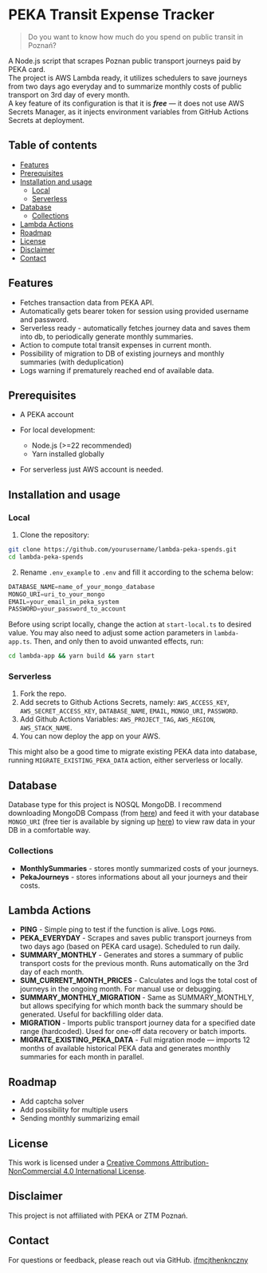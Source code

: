 # PEKA Transit Expense Tracker

> Do you want to know how much do you spend on public transit in Poznań?

A Node.js script that scrapes Poznan public transport journeys paid by PEKA card.  
The project is AWS Lambda ready, it utilizes schedulers to save journeys from two days ago everyday and to summarize monthly costs of public transport on 3rd day of every month.  
A key feature of its configuration is that it is ***free*** — it does not use AWS Secrets Manager, as it injects environment variables from GitHub Actions Secrets at deployment.

## Table of contents
  * [Features](#features)
  * [Prerequisites](#prerequisites)
  * [Installation and usage](#installation-and-usage)
    + [Local](#local)
    + [Serverless](#serverless)
  * [Database](#database)
    + [Collections](#collections)
  * [Lambda Actions](#lambda-actions)
  * [Roadmap](#roadmap)
  * [License](#license)
  * [Disclaimer](#disclaimer)
  * [Contact](#contact)

## Features

* Fetches transaction data from PEKA API.
* Automatically gets bearer token for session using provided username and password.
* Serverless ready - automatically fetches journey data and saves them into db, to periodically generate monthly summaries.
* Action to compute total transit expenses in current month.
* Possibility of migration to DB of existing journeys and monthly summaries (with deduplication)
* Logs warning if prematurely reached end of available data.

## Prerequisites

* A PEKA account

* For local development:
    - Node.js (>=22 recommended)
    - Yarn installed globally

* For serverless just AWS account is needed.

## Installation and usage

### Local

1. Clone the repository:

```bash
git clone https://github.com/yourusername/lambda-peka-spends.git
cd lambda-peka-spends
```

2. Rename `.env_example` to `.env` and fill it according to the schema below:

```ts
DATABASE_NAME=name_of_your_mongo_database
MONGO_URI=uri_to_your_mongo
EMAIL=your_email_in_peka_system
PASSWORD=your_password_to_account
```

Before using script locally, change the action at `start-local.ts` to desired value. You may also need to adjust some action parameters in `lambda-app.ts`. Then, and only then to avoid unwanted effects, run:

```bash
cd lambda-app && yarn build && yarn start
```

### Serverless

1. Fork the repo. 
2. Add secrets to Github Actions Secrets, namely: `AWS_ACCESS_KEY`, `AWS_SECRET_ACCESS_KEY`, `DATABASE_NAME`, `EMAIL`, `MONGO_URI`, `PASSWORD`. 
3. Add Github Actions Variables: `AWS_PROJECT_TAG`, `AWS_REGION`, `AWS_STACK_NAME`. 
4. You can now deploy the app on your AWS.  

This might also be a good time to migrate existing PEKA data into database, running `MIGRATE_EXISTING_PEKA_DATA` action, either serverless or locally.

## Database

Database type for this project is NOSQL MongoDB. I recommend downloading MongoDB Compass (from [here](https://www.mongodb.com/try/download/compass)) and feed it with your database `MONGO_URI` (free tier is available by signing up [here](https://www.mongodb.com/cloud/atlas/register)) to view raw data in your DB in a comfortable way.

### Collections
* **MonthlySummaries** - stores montly summarized costs of your journeys.
* **PekaJourneys** - stores informations about all your journeys and their costs.

## Lambda Actions
* **PING** - Simple ping to test if the function is alive. Logs ```PONG```.
* **PEKA_EVERYDAY** - Scrapes and saves public transport journeys from two days ago (based on PEKA card usage). Scheduled to run daily.
* **SUMMARY_MONTHLY** - Generates and stores a summary of public transport costs for the previous month. Runs automatically on the 3rd day of each month.
* **SUM_CURRENT_MONTH_PRICES** - Calculates and logs the total cost of journeys in the ongoing month. For manual use or debugging.
* **SUMMARY_MONTHLY_MIGRATION** - Same as SUMMARY_MONTHLY, but allows specifying for which month back the summary should be generated. Useful for backfilling older data.
* **MIGRATION** - Imports public transport journey data for a specified date range (hardcoded). Used for one-off data recovery or batch imports.
* **MIGRATE_EXISTING_PEKA_DATA** - Full migration mode — imports 12 months of available historical PEKA data and generates monthly summaries for each month in parallel.

## Roadmap

- Add captcha solver
- Add possibility for multiple users
- Sending monthly summarizing email 

## License

This work is licensed under a [Creative Commons Attribution-NonCommercial 4.0 International License](https://creativecommons.org/licenses/by-nc/4.0/).

## Disclaimer

This project is not affiliated with PEKA or ZTM Poznań.

## Contact

For questions or feedback, please reach out via GitHub.
[ifmcjthenknczny](https://github.com/ifmcjthenknczny)